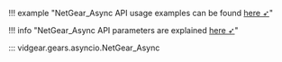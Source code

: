 <!--
===============================================
vidgear library source-code is deployed under the Apache 2.0 License:

Copyright (c) 2019 Abhishek Thakur(@abhiTronix) <abhi.una12@gmail.com>

Licensed under the Apache License, Version 2.0 (the "License");
you may not use this file except in compliance with the License.
You may obtain a copy of the License at

   http://www.apache.org/licenses/LICENSE-2.0

Unless required by applicable law or agreed to in writing, software
distributed under the License is distributed on an "AS IS" BASIS,
WITHOUT WARRANTIES OR CONDITIONS OF ANY KIND, either express or implied.
See the License for the specific language governing permissions and
limitations under the License.
===============================================
-->

!!! example "NetGear_Async API usage examples can be found [here ➶](../../../gears/netgear_async/usage/)"

!!! info "NetGear_Async API parameters are explained [here ➶](../../../gears/netgear_async/params/)"

::: vidgear.gears.asyncio.NetGear_Async	
	
    
&nbsp;